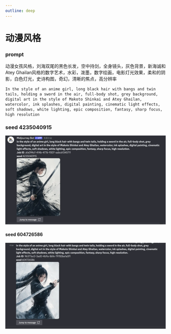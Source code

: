 ```yaml
---
outline: deep
---
```


# 动漫风格

### prompt
动漫女孩风格，刘海双尾的黑色长发，空中持剑，全身镜头，灰色背景，新海诚和Atey Ghailan风格的数字艺术，水彩，泼墨，数字绘画，电影灯光效果，柔和的阴影，白色灯光，史诗构图，奇幻，清晰的焦点，高分辨率

```
In the style of an anime girl, long black hair with bangs and twin tails, holding a sword in the air, full-body shot, grey background, digital art in the style of Makoto Shinkai and Atey Ghailan, watercolor, ink splashes, digital painting, cinematic light effects, soft shadows, white lighting, epic composition, fantasy, sharp focus, high resolution
```
### seed 4235040915
![alt text](https://github.com/webkubor/picx-images-hosting/raw/master/image.3uuro2bwgz.webp)



#### seed 604726586
![alt text](https://github.com/webkubor/picx-images-hosting/raw/master/image.7w6r2gis7j.webp)